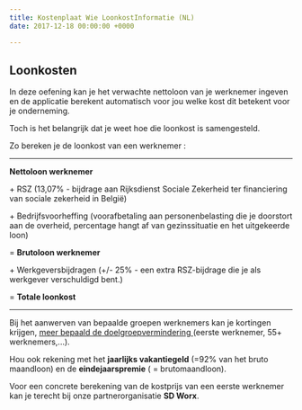```yaml
---
title: Kostenplaat Wie LoonkostInformatie (NL)
date: 2017-12-18 00:00:00 +0000

---
```

## Loonkosten

In deze oefening kan je het verwachte nettoloon van je werknemer ingeven en de applicatie berekent automatisch voor jou welke kost dit betekent voor je onderneming.

Toch is het belangrijk dat je weet hoe die loonkost is samengesteld.

Zo bereken je de loonkost van een werknemer :

***

**Nettoloon werknemer**

\+ RSZ (13,07% - bijdrage aan Rijksdienst Sociale Zekerheid ter financiering van sociale zekerheid in België)

\+ Bedrijfsvoorheffing (voorafbetaling aan personenbelasting die je doorstort aan de overheid, percentage hangt af van gezinssituatie en het uitgekeerde loon)

= **Brutoloon werknemer**

\+ Werkgeversbijdragen (+/- 25% - een extra RSZ-bijdrage die je als werkgever verschuldigd bent.)

= **Totale loonkost**

***

Bij het aanwerven van bepaalde groepen werknemers kan je kortingen krijgen, [meer bepaald de doelgroepvermindering ](https://www.socialsecurity.be/employer/instructions/dmfa/nl/latest/instructions/deductions/structuralreduction_targetgroupreductions/firstengagments.html#h21 )(eerste werknemer, 55+ werknemers,...).

Hou ook rekening met het **jaarlijks vakantiegeld** (=92% van het bruto maandloon) en de **eindejaarspremie** ( = brutomaandloon).

Voor een concrete berekening van de kostprijs van een eerste werknemer kan je terecht bij onze partnerorganisatie **SD Worx**.